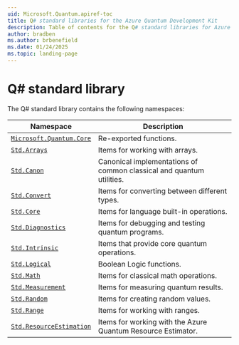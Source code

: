 ```yaml
---
uid: Microsoft.Quantum.apiref-toc
title: Q# standard libraries for the Azure Quantum Development Kit
description: Table of contents for the Q# standard libraries for Azure Quantum Development Kit
author: bradben
ms.author: brbenefield
ms.date: 01/24/2025
ms.topic: landing-page
---
```


# Q# standard library

The Q# standard library contains the following namespaces:

| Namespace                                                                                                 | Description                                                  |
| --------------------------------------------------------------------------------------------------------- | ------------------------------------------------------------ |
| [`Microsoft.Quantum.Core`](xref:Qdk.Microsoft.Quantum.Core-toc)                                           | Re-exported functions.                                       |
| [`Std.Arrays`](xref:Qdk.Std.Arrays-toc)                                                                   | Items for working with arrays.                               |
| [`Std.Canon`](xref:Qdk.Std.Canon-toc)                                                                     | Canonical implementations of common classical and quantum utilities.|
| [`Std.Convert`](xref:Qdk.Std.Convert-toc)                                                                 | Items for converting between different types.                |
| [`Std.Core`](xref:Qdk.Std.Core-toc)                                                                       | Items for language built-in operations.                      |
| [`Std.Diagnostics`](xref:Qdk.Std.Diagnostics-toc)                                                         | Items for debugging and testing quantum programs.            |
| [`Std.Intrinsic`](xref:Qdk.Std.Intrinsic-toc)                                                             | Items that provide core quantum operations.                  |
| [`Std.Logical`](xref:Qdk.Std.Logical-toc)                                                                 | Boolean Logic functions.                                     |
| [`Std.Math`](xref:Qdk.Std.Math-toc)                                                                       | Items for classical math operations.                         |
| [`Std.Measurement`](xref:Qdk.Std.Measurement-toc)                                                         | Items for measuring quantum results.                         |
| [`Std.Random`](xref:Qdk.Std.Random-toc)                                                                   | Items for creating random values.                            |
| [`Std.Range`](xref:Qdk.Std.Range-toc)                                                                     | Items for working with ranges.                               |
| [`Std.ResourceEstimation`](xref:Qdk.Std.ResourceEstimation-toc)                                           | Items for working with the Azure Quantum Resource Estimator. |